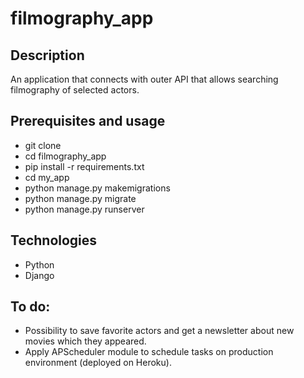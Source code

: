 # filmography_app

## Description

An application that connects with outer API that allows searching filmography of selected actors.

## Prerequisites and usage

- git clone
- cd filmography_app
- pip install -r requirements.txt
- cd my_app
- python manage.py makemigrations
- python manage.py migrate
- python manage.py runserver

## Technologies

- Python
- Django

## To do:

- Possibility to save favorite actors and get a newsletter about new movies which they appeared.
- Apply APScheduler module to schedule tasks on production environment (deployed on Heroku).

